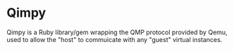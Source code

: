 # Qimpy

Qimpy is a Ruby library/gem wrapping the QMP protocol provided by Qemu, used to allow the "host" to
commuicate with any "guest" virtual instances.

